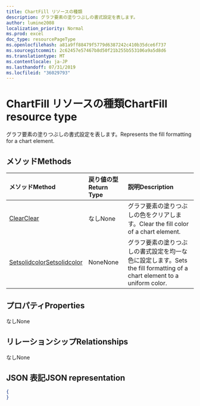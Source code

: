 ```yaml
---
title: ChartFill リソースの種類
description: グラフ要素の塗りつぶしの書式設定を表します。
author: lumine2008
localization_priority: Normal
ms.prod: excel
doc_type: resourcePageType
ms.openlocfilehash: a81a9ff88479f5779d6387242c410b35dce6f737
ms.sourcegitcommit: 2c62457e57467b8d50f21b255b553106a9a5d8d6
ms.translationtype: MT
ms.contentlocale: ja-JP
ms.lasthandoff: 07/31/2019
ms.locfileid: "36029793"
---
```

# <a name="chartfill-resource-type"></a><span data-ttu-id="85503-103">ChartFill リソースの種類</span><span class="sxs-lookup"><span data-stu-id="85503-103">ChartFill resource type</span></span>

<span data-ttu-id="85503-104">グラフ要素の塗りつぶしの書式設定を表します。</span><span class="sxs-lookup"><span data-stu-id="85503-104">Represents the fill formatting for a chart element.</span></span>


## <a name="methods"></a><span data-ttu-id="85503-105">メソッド</span><span class="sxs-lookup"><span data-stu-id="85503-105">Methods</span></span>

| <span data-ttu-id="85503-106">メソッド</span><span class="sxs-lookup"><span data-stu-id="85503-106">Method</span></span>           | <span data-ttu-id="85503-107">戻り値の型</span><span class="sxs-lookup"><span data-stu-id="85503-107">Return Type</span></span>    |<span data-ttu-id="85503-108">説明</span><span class="sxs-lookup"><span data-stu-id="85503-108">Description</span></span>|
|:---------------|:--------|:----------|
|[<span data-ttu-id="85503-109">Clear</span><span class="sxs-lookup"><span data-stu-id="85503-109">Clear</span></span>](../api/chartfill-clear.md)|<span data-ttu-id="85503-110">なし</span><span class="sxs-lookup"><span data-stu-id="85503-110">None</span></span>|<span data-ttu-id="85503-111">グラフ要素の塗りつぶしの色をクリアします。</span><span class="sxs-lookup"><span data-stu-id="85503-111">Clear the fill color of a chart element.</span></span>|
|[<span data-ttu-id="85503-112">Setsolidcolor</span><span class="sxs-lookup"><span data-stu-id="85503-112">Setsolidcolor</span></span>](../api/chartfill-setsolidcolor.md)|<span data-ttu-id="85503-113">None</span><span class="sxs-lookup"><span data-stu-id="85503-113">None</span></span>|<span data-ttu-id="85503-114">グラフ要素の塗りつぶしの書式設定を均一な色に設定します。</span><span class="sxs-lookup"><span data-stu-id="85503-114">Sets the fill formatting of a chart element to a uniform color.</span></span>|

## <a name="properties"></a><span data-ttu-id="85503-115">プロパティ</span><span class="sxs-lookup"><span data-stu-id="85503-115">Properties</span></span>
<span data-ttu-id="85503-116">なし</span><span class="sxs-lookup"><span data-stu-id="85503-116">None</span></span>

## <a name="relationships"></a><span data-ttu-id="85503-117">リレーションシップ</span><span class="sxs-lookup"><span data-stu-id="85503-117">Relationships</span></span>
<span data-ttu-id="85503-118">なし</span><span class="sxs-lookup"><span data-stu-id="85503-118">None</span></span>


## <a name="json-representation"></a><span data-ttu-id="85503-119">JSON 表記</span><span class="sxs-lookup"><span data-stu-id="85503-119">JSON representation</span></span>

<!--{
  "blockType": "resource",
  "optionalProperties": [],
  "baseType": "microsoft.graph.entity",
  "@odata.type": "microsoft.graph.workbookChartFill"
}-->

```json
{
}
```


<!-- uuid: 8fcb5dbc-d5aa-4681-8e31-b001d5168d79
2015-10-25 14:57:30 UTC -->
<!-- {
  "type": "#page.annotation",
  "description": "ChartFill resource",
  "keywords": "",
  "section": "documentation",
  "tocPath": ""
}-->
